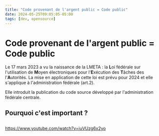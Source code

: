 ```yaml
---
title: "Code provenant de l'argent public = Code public"
date: 2024-05-25T09:05:05-05:00
tags: [dev, opensource] 
---
```

# Code provenant de l'argent public = Code public

Le 17 mars 2023 a vu la naissance de la LMETA : la **L**oi fédérale sur l'utilisation de **M**oyen électroniques pour l'**E**xécution des **T**âches des l'**A**utorités.
La mise en application de cette loi est prévu pour 2024 et elle s'applique à l'administration fédérale (art.2).

Elle introduit la publication du code source développé par l'administration fédérale centrale.

## Pourquoi c'est important ?

## 
https://www.youtube.com/watch?v=iuVUzg6x2yo
